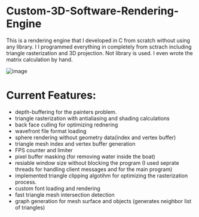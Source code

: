 # Custom-3D-Software-Rendering-Engine
This is a rendering engine that I developed in C from scratch without using any library. I
I programmed everything in completely from sctrach including triangle rasterization and 3D projection. Not library is used. I even wrote the matrix calculation by hand.

![image](video.gif)

# Current Features:
* depth-buffering for the painters problem.
* triangle rasterization with antialiasing and shading calculations
* back face culling for optimizing rednering
* wavefront file format loading
* sphere rendering without geometry data(index and vertex buffer)
* triangle mesh index and vertex buffer generation
* FPS counter and limiter
* pixel buffer masking (for removing water inside the boat)
* resiable window size without blocking the program (I used seprate threads for handling client messages and for the main program)
* implemented triangle clipping algotihm for optimizing the rasterization process.
* custom font loading and rendering
* fast triangle mesh intersection detection
* graph generation for mesh surface and objects (generates neighbor list of triangles)
